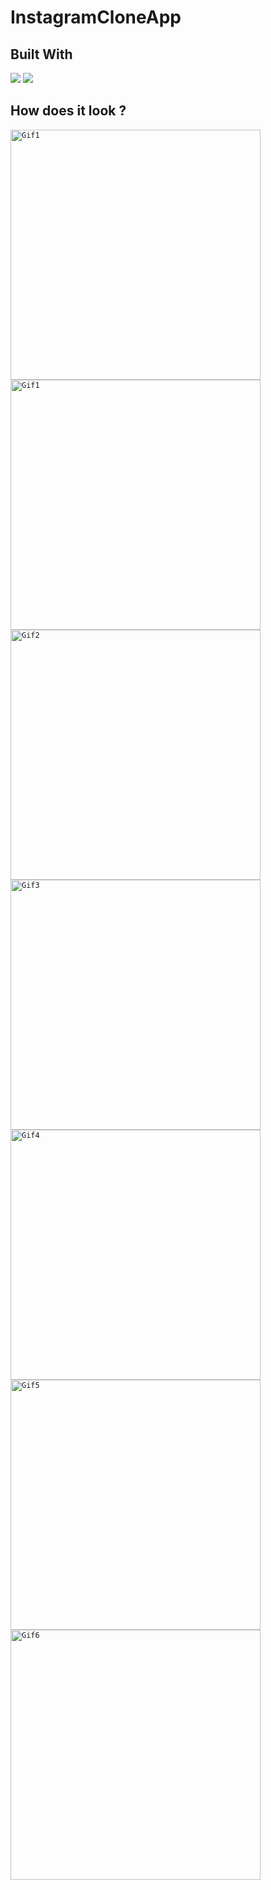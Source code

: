 # InstagramCloneApp
## Built With 

<code><img src="https://www.vectorlogo.zone/logos/kotlinlang/kotlinlang-ar21.svg"></code>
<code><img src="https://www.vectorlogo.zone/logos/android/android-ar21.svg"></code>

## How does it look ?

<p>
<code><img height= "400" src="https://media.giphy.com/media/tUgk0he9xV3UBpyroZ/giphy.gif" alt="Gif1" /></code>
<code><img height= "400" src="https://media.giphy.com/media/68E899yBIBpgefx1ng/giphy.gif" alt="Gif1" /></code>
<code><img height= "400" src="https://media.giphy.com/media/kYtF5nPbZDeKAbWstu/giphy.gif" alt="Gif2" /></code>
<code><img height= "400" src="https://media.giphy.com/media/C5Lgt7NlJT3Uob1S3x/giphy.gif" alt="Gif3" /></code>
<code><img height= "400" src="https://media.giphy.com/media/DOKIzCEpj9IwLiP5BU/giphy.gif" alt="Gif4" /></code>
<code><img height= "400" src="https://media.giphy.com/media/frafZrqyL3aeaNaL6h/giphy.gif" alt="Gif5" /></code>
 <code><img height= "400" src="https://media.giphy.com/media/CyLbDWihUj2ZphirQy/giphy.gif" alt="Gif6" /></code>
</p>
